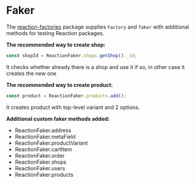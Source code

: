# Faker

The [reaction-factories](https://github.com/reactioncommerce/reaction-factories) package supplies `Factory` and `faker` with additional methods for testing Reaction packages.

**The recommended way to create shop:**

```js
const shopId = ReactionFaker.shops.getShop()._id;
```

It checks whether already there is a shop and use it if so, in other case it
creates the new one

**The recommended way to create product:**

```js
const product = ReactionFaker.products.add();
```

It creates product with top-level variant and 2 options.

**Additional custom faker methods added:**

- ReactionFaker.address
- ReactionFaker.metaField
- ReactionFaker.productVariant
- ReactionFaker.cartItem
- ReactionFaker.order
- ReactionFaker.shops
- ReactionFaker.users
- ReactionFaker.products
